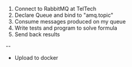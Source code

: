 1. Connect to RabbitMQ at TelTech
2. Declare Queue and bind to "amq.topic"
3. Consume messages produced on my queue
4. Write tests and program to solve formula
4. Send back results

--

+ Upload to docker
